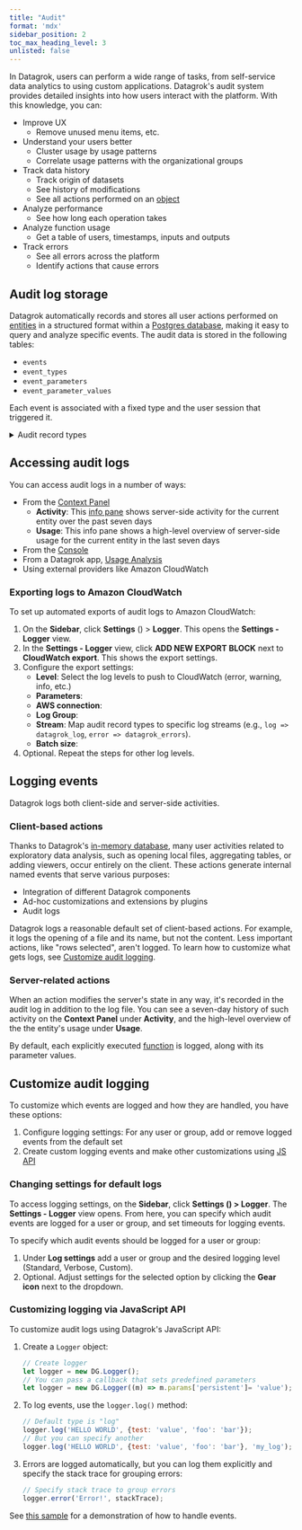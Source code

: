 ```yaml
---
title: "Audit"
format: 'mdx'
sidebar_position: 2
toc_max_heading_level: 3
unlisted: false
---
```


In Datagrok, users can perform a wide range of tasks, from self-service data analytics to using custom applications. Datagrok's audit system provides detailed insights into how
users interact with the platform. With this knowledge, you can:

* Improve UX
  * Remove unused menu items, etc.
* Understand your users better
  * Cluster usage by usage patterns
  * Correlate usage patterns with the organizational groups
* Track data history
  * Track origin of datasets
  * See history of modifications
  * See all actions performed on an [object](../../datagrok/concepts/objects.md)
* Analyze performance
  * See how long each operation takes
* Analyze function usage
  * Get a table of users, timestamps, inputs and outputs
* Track errors
  * See all errors across the platform
  * Identify actions that cause errors

## Audit log storage

Datagrok automatically records and stores all user actions performed on
[entities](../../datagrok/concepts/objects.md) in a structured format within a
[Postgres database](../../develop/under-the-hood/architecture.md#data-engine),
making it easy to query and analyze specific events. The audit data is stored in
the following tables:

* `events`
* `event_types`
* `event_parameters`
* `event_parameter_values`

Each event is associated with a fixed type and the user session that triggered it.

<details>
<summary> Audit record types</summary>

* query-created
* query-edited
* query-deleted
* query-start
* query-published
* query-transformations-edited
* connection-created
* connection-edited
* connection-deleted
* connection-published
* job-created
* job-edited
* job-deleted
* job-transformations-edited
* job-start
* script-created
* script-edited
* script-deleted
* script-start
* script-published
* predictive-model-created
* predictive-model-edited
* predictive-model-deleted
* predictive-model-start
* predictive-model-published
* action-start
* notebook-created
* notebook-edited
* notebook-deleted
* notebook-start
* notebook-published
* project-created
* project-edited
* project-deleted
* project-opened
* entity-shared
* entity-shared-silent
* table-produced
* user-invited
* comment-posted
* dialog-ok
* main-menu-item-click
* error
* tutorial-completed
* viewer-rendered
* log
* package-tested

</details>

## Accessing audit logs

You can access audit logs in a number of ways:
* From the [Context Panel](../../datagrok/navigation/panels/panels.md#context-panel)
     * **Activity**: This [info pane](../../datagrok/navigation/panels/info-panels.md) shows server-side activity for the current entity over the past seven days
     * **Usage**: This info pane shows a high-level overview of server-side usage for the current entity in the last seven days
* From the [Console](../../datagrok/navigation/panels/panels.md#console)
* From a Datagrok app, [Usage Analysis](../usage-analysis.md)
* Using external providers like Amazon CloudWatch

### Exporting logs to Amazon CloudWatch

To set up automated exports of audit logs to Amazon CloudWatch:

1. On the **Sidebar**, click **Settings** (<FAIcon icon="fa-solid fa-gear"/>) > **Logger**. This opens the **Settings - Logger** view.
1. In the **Settings - Logger** view, click **ADD NEW EXPORT BLOCK** next to **CloudWatch export**. This shows the export settings.
1. Configure the export settings:
     * **Level**: Select the log levels to push to CloudWatch (error, warning, info, etc.) 
     * **Parameters**: 
     * **AWS connection**:
     * **Log Group**: 
     * **Stream**: Map audit record types to specific log streams (e.g., `log => datagrok_log`, `error => datagrok_errors`).
     * **Batch size**:
1. Optional. Repeat the steps for other log levels.

## Logging events

Datagrok logs both client-side and server-side activities. 

### Client-based actions

Thanks to Datagrok's [in-memory database](../../develop/under-the-hood/performance.md#in-memory-database), many
user activities related to exploratory data analysis, such as opening local
files, aggregating tables, or adding viewers, occur entirely on the client.
These actions generate internal named events that serve various purposes:

* Integration of different Datagrok components
* Ad-hoc customizations and extensions by plugins
* Audit logs

Datagrok logs a reasonable default set of client-based actions. For example, it
logs the opening of a file and its name, but not the content. Less important
actions, like "rows selected", aren't logged. To learn how to customize what
gets logs, see [Customize audit logging](#customize-audit-logging).

### Server-related actions

When an action modifies the server's state in any way, it's recorded in the
audit log in addition to the log file. You can see a seven-day history of such
activity on the **Context Panel** under **Activity**, and the
high-level overview of the the entity's usage under **Usage**.

By default, each explicitly executed
[function](../../datagrok/concepts/functions/functions.md) is logged,
along with its parameter values.

## Customize audit logging

To customize which events are logged and how they are handled, you have these options:

1. Configure logging settings: For any user or group, add or remove logged
   events from the default set
1. Create custom logging events and make other customizations using [JS API](#customizing-logging-via-javascript-api)

### Changing settings for default logs

To access logging settings, on the **Sidebar**,  click **Settings (<FAIcon
icon="fa-solid fa-gear"/>) > Logger**. The **Settings - Logger** view opens.
From here, you can specify which audit events are logged for a user or group,
and set timeouts for logging events. 

To specify which audit events should be logged for a user or group:

1. Under **Log settings** add a user or group and the desired logging level (Standard, Verbose, Custom).
1. Optional. Adjust settings for the selected option by clicking the **Gear icon** next to the dropdown.

### Customizing logging via JavaScript API

To customize audit logs using Datagrok's JavaScript API:

1. Create a `Logger` object:

     ```javascript
     // Create logger
     let logger = new DG.Logger();
     // You can pass a callback that sets predefined parameters
     let logger = new DG.Logger((m) => m.params['persistent']= 'value');
     ```

1. To log events, use the `logger.log()` method:

     ```javascript
     // Default type is "log"
     logger.log('HELLO WORLD', {test: 'value', 'foo': 'bar'});
     // But you can specify another
     logger.log('HELLO WORLD', {test: 'value', 'foo': 'bar'}, 'my_log');
     ```

1. Errors are logged automatically, but you can log them explicitly and specify
   the stack trace for grouping errors:

     ```javascript
     // Specify stack trace to group errors
     logger.error('Error!', stackTrace);
     ```

See [this sample](https://public.datagrok.ai/js/samples/ui/ui-events)
for a demonstration of how to handle events.